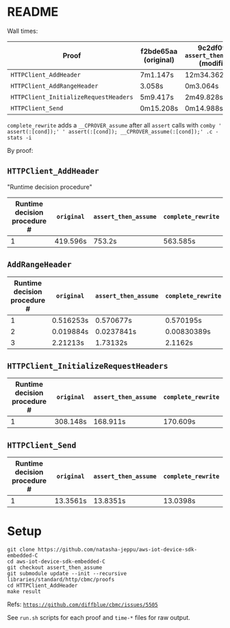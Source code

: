 # README

Wall times:

| Proof                                 | f2bde65aa (original) | 9c2df097e `assert_then_assume` (modified) | `complete_rewrite` |
|---------------------------------------|----------------------|-------------------------------------------|--------------------|
| `HTTPClient_AddHeader`                | 7m1.147s             | 12m34.362s                                | 9m24.694s          |
| `HTTPClient_AddRangeHeader`           | 3.058s               | 0m3.064s                                  | 0m3.737s           |
| `HTTPClient_InitializeRequestHeaders` | 5m9.417s             | 2m49.828s                                 | 2m51.882s          |
| `HTTPClient_Send`                     | 0m15.208s            | 0m14.988s                                 | 0m14.772s          |

`complete_rewrite` adds a `__CPROVER_assume` after all `assert` calls with `comby ' assert(:[cond]);' ' assert(:[cond]); __CPROVER_assume(:[cond]);' .c -stats -i`

By proof:

## `HTTPClient_AddHeader`

"Runtime decision procedure"

| Runtime decision procedure # | `original` | `assert_then_assume` | `complete_rewrite` |
|------------------------------|------------|----------------------|--------------------|
| 1                            | 419.596s   | 753.2s               | 563.585s           |

## `AddRangeHeader`

| Runtime decision procedure # | `original` | `assert_then_assume` | `complete_rewrite` |
|------------------------------|------------|----------------------|--------------------|
| 1                            | 0.516253s  | 0.570677s            | 0.570195s          |
| 2                            | 0.019884s  | 0.0237841s           | 0.00830389s        |
| 3                            | 2.21213s   | 1.73132s             | 2.1162s            |

## `HTTPClient_InitializeRequestHeaders`

| Runtime decision procedure # | `original` | `assert_then_assume` | `complete_rewrite` |
|------------------------------|------------|----------------------|--------------------|
| 1                            | 308.148s   | 168.911s             | 170.609s           |

## `HTTPClient_Send`

| Runtime decision procedure # | `original` | `assert_then_assume` | `complete_rewrite` |
|------------------------------|------------|----------------------|--------------------|
| 1                            | 13.3561s   | 13.8351s             | 13.0398s           |

# Setup

```
git clone https://github.com/natasha-jeppu/aws-iot-device-sdk-embedded-C
cd aws-iot-device-sdk-embedded-C
git checkout assert_then_assume
git submodule update --init --recursive
libraries/standard/http/cbmc/proofs
cd HTTPClient_AddHeader
make result
```

Refs: [`https://github.com/diffblue/cbmc/issues/5505`](https://github.com/diffblue/cbmc/issues/5505)


See `run.sh` scripts for each proof and `time-*` files for raw output.
